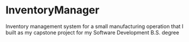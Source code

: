 # InventoryManager
Inventory management system for a small manufacturing operation that I built as my capstone project for my Software Development B.S. degree

